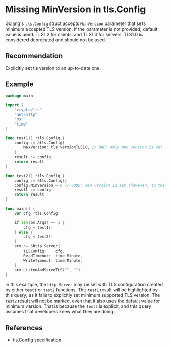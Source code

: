 # Missing MinVersion in tls.Config
Golang's `tls.Config` struct accepts `MinVersion` parameter that sets minimum accepted TLS version. If the parameter is not provided, default value is used: TLS1.2 for clients, and TLS1.0 for servers. TLS1.0 is considered deprecated and should not be used.


## Recommendation
Explicitly set tls version to an up-to-date one.


## Example

```go
package main

import (
	"crypto/tls"
	"net/http"
	"os"
	"time"
)

func test1() *tls.Config {
	config := &tls.Config{
		MaxVersion: tls.VersionTLS10, // BAD: only max version is set
	}
	result := config
	return result
}

func test2() *tls.Config {
	config := &tls.Config{}
	config.MinVersion = 0 // GOOD: min version is set (hovewer, to the default one)
	result := config
	return result
}

func main() {
	var cfg *tls.Config

	if len(os.Args) == 1 {
		cfg = test1()
	} else {
		cfg = test2()
	}
	srv := &http.Server{
		TLSConfig:    cfg,
		ReadTimeout:  time.Minute,
		WriteTimeout: time.Minute,
	}
	srv.ListenAndServeTLS("", "")
}

```
In this example, the `http.Server` may be set with TLS configuration created by either `test1` or `test2` functions. The `test1` result will be highlighted by this query, as it fails to explicitly set minimum supported TLS version. The `test2` result will not be marked, even that it also uses the default value for minimum version. That is because the `test2` is explicit, and this query assumes that developers knew what they are doing.


## References
* [tls.Config specification](https://pkg.go.dev/crypto/tls#Config)
